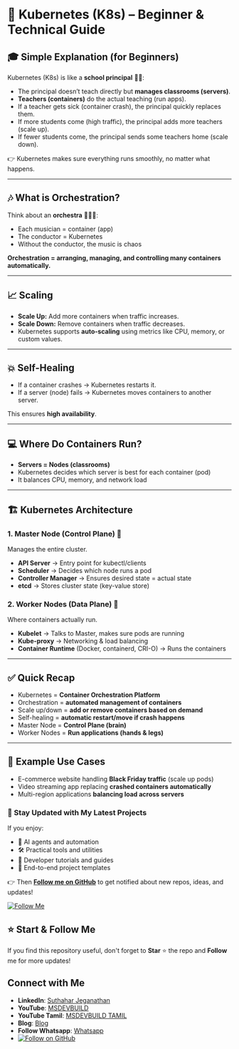 
# 🐳 Kubernetes (K8s) – Beginner & Technical Guide

## 🎓 Simple Explanation (for Beginners)

Kubernetes (K8s) is like a **school principal** 👩‍🏫:

* The principal doesn’t teach directly but **manages classrooms (servers)**.
* **Teachers (containers)** do the actual teaching (run apps).
* If a teacher gets sick (container crash), the principal quickly replaces them.
* If more students come (high traffic), the principal adds more teachers (scale up).
* If fewer students come, the principal sends some teachers home (scale down).

👉 Kubernetes makes sure everything runs smoothly, no matter what happens.

---

## 🎶 What is Orchestration?

Think about an **orchestra** 🎻🥁🎺:

* Each musician = container (app)
* The conductor = Kubernetes
* Without the conductor, the music is chaos

**Orchestration = arranging, managing, and controlling many containers automatically.**

---

## 📈 Scaling

* **Scale Up:** Add more containers when traffic increases.
* **Scale Down:** Remove containers when traffic decreases.
* Kubernetes supports **auto-scaling** using metrics like CPU, memory, or custom values.

---

## 💥 Self-Healing

* If a container crashes → Kubernetes restarts it.
* If a server (node) fails → Kubernetes moves containers to another server.

This ensures **high availability**.

---

## 💻 Where Do Containers Run?

* **Servers = Nodes (classrooms)**
* Kubernetes decides which server is best for each container (pod)
* It balances CPU, memory, and network load

---

## 🏗️ Kubernetes Architecture

### 1. **Master Node (Control Plane)** 🧠

Manages the entire cluster.

* **API Server** → Entry point for kubectl/clients
* **Scheduler** → Decides which node runs a pod
* **Controller Manager** → Ensures desired state = actual state
* **etcd** → Stores cluster state (key-value store)

### 2. **Worker Nodes (Data Plane)** 💪

Where containers actually run.

* **Kubelet** → Talks to Master, makes sure pods are running
* **Kube-proxy** → Networking & load balancing
* **Container Runtime** (Docker, containerd, CRI-O) → Runs the containers

---

## ✅ Quick Recap

* Kubernetes = **Container Orchestration Platform**
* Orchestration = **automated management of containers**
* Scale up/down = **add or remove containers based on demand**
* Self-healing = **automatic restart/move if crash happens**
* Master Node = **Control Plane (brain)**
* Worker Nodes = **Run applications (hands & legs)**

---

## 📌 Example Use Cases

* E-commerce website handling **Black Friday traffic** (scale up pods)
* Video streaming app replacing **crashed containers automatically**
* Multi-region applications **balancing load across servers**

### 🔔 Stay Updated with My Latest Projects

If you enjoy:
- 🧠 AI agents and automation
- 🛠️ Practical tools and utilities
- 📘 Developer tutorials and guides
- 🚀 End-to-end project templates

👉 Then **[Follow me on GitHub](https://github.com/jssuthahar)** to get notified about new repos, ideas, and updates!

[![Follow Me](https://img.shields.io/github/followers/jssuthahar?label=Follow&style=social)](https://github.com/jssuthahar)

## ⭐ Start & Follow Me
If you find this repository useful, don't forget to **Star** ⭐ the repo and **Follow** me for more updates!

 ## Connect with Me
- **LinkedIn**: [Suthahar Jeganathan](https://www.linkedin.com/in/jssuthahar/)
- **YouTube**: [MSDEVBUILD](https://www.youtube.com/@MSDEVBUILD)
- **YouTube Tamil**: [MSDEVBUILD TAMIL](https://www.youtube.com/@MSDEVBUILDTamil)
- **Blog**: [Blog](https://www.msdevbuild.com/)
- **Follow Whatsapp**: [Whatsapp](https://www.whatsapp.com/channel/0029Va5j2rHEFeXcTlUhQB0J)
- [![Follow on GitHub](https://img.shields.io/github/followers/jssuthahar?label=Follow&style=social)](https://github.com/jssuthahar)


